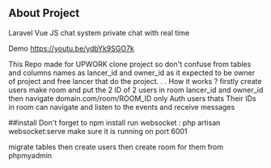 
## About Project

Laravel Vue JS chat system private chat 
with real time

Demo https://youtu.be/ydbYk9SGO7k

This Repo made for UPWORK clone project so don't confuse from tables and columns names as lancer_id and owner_id 
as it expected to be owner of project and free lancer that do the project.
.
.
How it works ?
firstly create users 
make room and put the 2 ID of 2 users in room lancer_id and owner_id
then navigate domain.com/room/ROOM_ID
only Auth users thats Their IDs in room can navigate and listen to the events and receive messages 

##install 
Don't forget to npm install 
run websocket : php artisan websocket:serve
make sure it is running on port 6001

migrate tables then create users then create room for them from phpmyadmin

